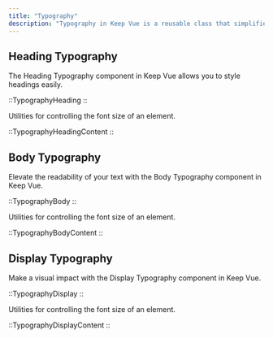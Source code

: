 ```yaml
---
title: "Typography"
description: "Typography in Keep Vue is a reusable class that simplifies text styling, offering a consistent way to format and present text across a web application. It allows developers to easily add properties like font size, line height and letter spacing."
---
```


## Heading Typography

The Heading Typography component in Keep Vue allows you to style headings easily.

::TypographyHeading
::

Utilities for controlling the font size of an element.

::TypographyHeadingContent
::

## Body Typography

Elevate the readability of your text with the Body Typography component in Keep Vue.

::TypographyBody
::

Utilities for controlling the font size of an element.

::TypographyBodyContent
::

## Display Typography

Make a visual impact with the Display Typography component in Keep Vue.

::TypographyDisplay
::

Utilities for controlling the font size of an element.

::TypographyDisplayContent
::
